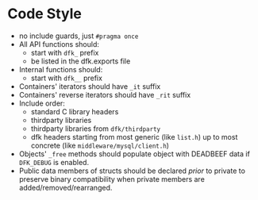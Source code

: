 # Code Style
* no include guards, just `#pragma once`
* All API functions should:
  - start with `dfk_` prefix
  - be listed in the dfk.exports file
* Internal functions should:
  - start with `dfk__` prefix
* Containers' iterators should have `_it` suffix
* Containers' reverse iterators should have `_rit` suffix
* Include order:
  - standard C library headers
  - thirdparty libraries
  - thirdparty libraries from `dfk/thirdparty`
  - dfk headers starting from most generic (like `list.h`) up to most concrete
    (like `middleware/mysql/client.h`)
* Objects' `_free` methods should populate object with DEADBEEF data if
  `DFK_DEBUG` is enabled.
* Public data members of structs should be declared *prior* to private to
  preserve binary compatibility when private members are
  added/removed/rearranged.
